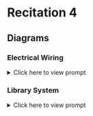 # Recitation 4 
## Diagrams

### Electrical Wiring

<details><summary>Click here to view prompt</summary>
    
Nintendo's joystick contains several parts, each with a unique probability of reliability.
See the diagram saved in workshop_4_diagram.png

- Each wiring unit W1-W4 gets the reliability rate 0.93..
- Part A has a reliability rate of 0.99.
- Part B has a reliability rate of 0.95.
- Part C has a reliability rate of 0.90.

Calculate probability that the overall system remains reliable.

```mermaid
graph LR
    
a["A<hr>&lambda; = 0.99"]
b["B<hr>&lambda; = 0.95"]
c["C<hr>&lambda; = 0.90"]

subgraph "Wiring"
    wa((" "))
w1["W1<hr>&lambda; = 0.93"]
w2["W2<hr>&lambda; = 0.93"]
w3["W3<hr>&lambda; = 0.93"]
w4["W4<hr>&lambda; = 0.93"]
wz((" "))
end

a---b---wa
wa---w1
wa---w2
wa---w3
wa---w4
w1---wz
w2---wz
w3---wz
w4---wz
wz---c

```
How would the probability change if you added additional components? Add 5 more components to this system, each with a reliability rate of 0.80.  
  
</details>


### Library System

<details><summary>Click here to view prompt</summary>
    
A New York City library system wants to better understand its vulnerability to book loss. They randomly sampled 5 residents from Neighborhood A and B for a total of 10 residents.

-  Residents from neighborhood A use Library A
-  Residents from neighborhood B use Library B
-  Library A tends to lose track of books on the shelf at a rate of 1 book per 200 days.
-  Library B tends to lose track of books on the shelf at a rate of 1 book per 300 days.
-  Residents tend to lose loaned books at a rate of 1 book per 100 days.
-  The library system's supplier loses books at a rate of 1 book per 1000 days.

1.  What is the overall probability that the library system does NOT lose any books? 
2.  How does that probability change over 3 years? 
3.  What is the average failure rate over the first year? Second year? Third year?

```mermaid
graph TD

s["Supplier<hr>&lambda; = 1/1000"]
    
s---la
s---lb

subgraph "Libaries"
    la["Library A<hr>&lambda; = 1/200"]
    lb["Library B<hr>&lambda; = 1/300"]
    
la---naa
lb---nba

subgraph nb["Neighborhood B"]
    nba((" "))
    nbz((" "))
    r6["P6<hr>&lambda; = 1/100"]; r7["P7<hr>&lambda; = 1/100"];
    r8["P8<hr>&lambda; = 1/100"]; r9["P9<hr>&lambda; = 1/100"]; r10["P10<hr>&lambda; = 1/100"];
    nba --- r6
    nba --- r7
    nba --- r8
    nba --- r9
    nba --- r10
    r6 --- nbz
    r7 --- nbz
    r8 --- nbz
    r9 --- nbz
    r10 --- nbz
end

subgraph na["Neighborhood A"]
    naa((" "))
    naz((" "))
    r1["P1<hr>&lambda; = 1/100"]; r2["P2<hr>&lambda; = 1/100"]; r3["P3<hr>&lambda; = 1/100"]; 
    r4["P4<hr>&lambda; = 1/100"]; r5["P5<hr>&lambda; = 1/100"];
    naa --- r1
    naa --- r2
    naa --- r3
    naa --- r4
    naa --- r5
    r1 --- naz
    r2 --- naz
    r3 --- naz
    r4 --- naz
    r5 --- naz
end

end

```

</details>





